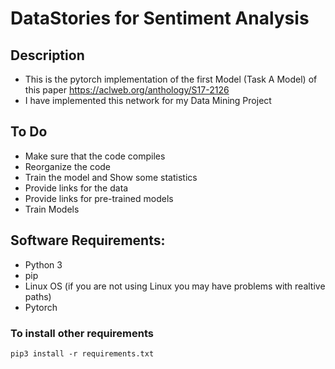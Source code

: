 # DataStories for Sentiment Analysis

## Description
- This is the pytorch implementation of the first Model (Task A Model) of this paper https://aclweb.org/anthology/S17-2126
- I have implemented this network for my Data Mining Project

## To Do
- Make sure that the code compiles
- Reorganize the code
- Train the model and Show some statistics
- Provide links for the data
- Provide links for pre-trained models 
- Train Models

## Software Requirements:
- Python 3
- pip
- Linux OS (if you are not using Linux you may have problems with realtive paths)
- Pytorch

### To install other requirements
```
pip3 install -r requirements.txt
```